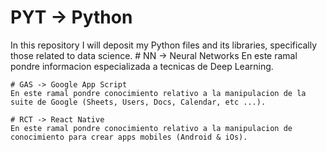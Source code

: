 # PYT -> Python
In this repository I will deposit my Python files and its libraries, specifically those related to data science.
    # NN -> Neural Networks
    En este ramal pondre informacion especializada a tecnicas de Deep Learning.

    # GAS -> Google App Script
    En este ramal pondre conocimiento relativo a la manipulacion de la suite de Google (Sheets, Users, Docs, Calendar, etc ...).

    # RCT -> React Native
    En este ramal pondre conocimiento relativo a la manipulacion de conocimiento para crear apps mobiles (Android & iOs).

